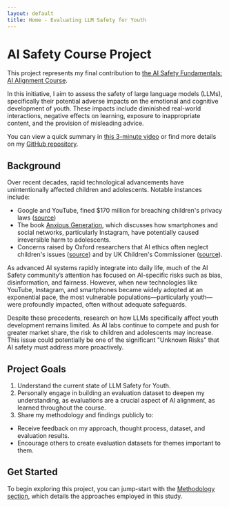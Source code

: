 ```yaml
---
layout: default
title: Home - Evaluating LLM Safety for Youth
---
```


# AI Safety Course Project

This project represents my final contribution to [the AI Safety Fundamentals: AI Alignment Course](https://aisafetyfundamentals.com/alignment/).

In this initiative, I aim to assess the safety of large language models (LLMs), specifically their potential adverse impacts on the emotional and cognitive development of youth. These impacts include diminished real-world interactions, negative effects on learning, exposure to inappropriate content, and the provision of misleading advice.

You can view a quick summary in [this 3-minute video](https://www.youtube.com/watch?v=bJ-xAjvkxzw) or find more details on my [GitHub repository](https://github.com/nidone/AI-Safety-Project).

## Background

Over recent decades, rapid technological advancements have unintentionally affected children and adolescents. Notable instances include:

* Google and YouTube, fined $170 million for breaching children's privacy laws ([source](https://www.ftc.gov/news-events/news/press-releases/2019/09/google-youtube-will-pay-record-170-million-alleged-violations-childrens-privacy-law))
* The book [Anxious Generation](https://www.anxiousgeneration.com/book), which discusses how smartphones and social networks, particularly Instagram, have potentially caused irreversible harm to adolescents.
* Concerns raised by Oxford researchers that AI ethics often neglect children's issues ([source](https://www.ox.ac.uk/news/2024-03-21-ai-ethics-are-ignoring-children-say-oxford-researchers)) and by UK Children's Commissioner ([source](https://www.childrenscommissioner.gov.uk/blog/the-childrens-commissioners-view-on-artificial-intelligence-ai/)).

As advanced AI systems rapidly integrate into daily life, much of the AI Safety community’s attention has focused on AI-specific risks such as bias, disinformation, and fairness. However, when new technologies like YouTube, Instagram, and smartphones became widely adopted at an exponential pace, the most vulnerable populations—particularly youth—were profoundly impacted, often without adequate safeguards.

Despite these precedents, research on how LLMs specifically affect youth development remains limited. As AI labs continue to compete and push for greater market share, the risk to children and adolescents may increase. This issue could potentially be one of the significant "Unknown Risks" that AI safety must address more proactively.

## Project Goals
1. Understand the current state of LLM Safety for Youth.
2. Personally engage in building an evaluation dataset to deepen my understanding, as evaluations are a crucial aspect of AI alignment, as learned throughout the course.
3. Share my methodology and findings publicly to:
  * Receive feedback on my approach, thought process, dataset, and evaluation results.
  * Encourage others to create evaluation datasets for themes important to them.

## Get Started

To begin exploring this project, you can jump-start with the [Methodology section](https://nidone.github.io/AI-Safety-Project/methodology), which details the approaches employed in this study.
<br /> <br />

